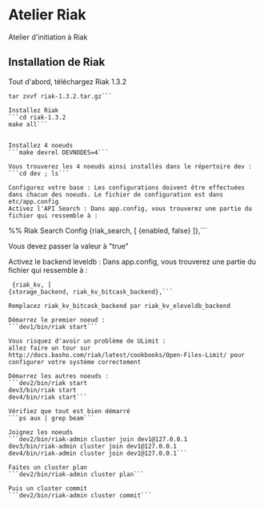 Atelier Riak
============

Atelier d'initiation à Riak

## Installation de Riak

Tout d'abord, téléchargez Riak 1.3.2
```curl -O http://s3.amazonaws.com/downloads.basho.com/riak/1.3/1.3.2/riak-1.3.2.tar.gz
tar zxvf riak-1.3.2.tar.gz```

Installez Riak
```cd riak-1.3.2
make all```


Installez 4 noeuds
```make devrel DEVNODES=4```

Vous trouverez les 4 noeuds ainsi installés dans le répertoire dev :
```cd dev ; ls```

Configurez votre base : Les configurations doivent être effectuées dans chacun des noeuds. Le fichier de configuration est dans etc/app.config
Activez l'API Search : Dans app.config, vous trouverez une partie du fichier qui ressemble à :
```
%% Riak Search Config
{riak_search, [
{enabled, false}
]},```
              
Vous devez passer la valeur à "true"

Activez le backend leveldb : Dans app.config, vous trouverez une partie du fichier qui ressemble à :
```%% Riak KV config
 {riak_kv, [
{storage_backend, riak_kv_bitcask_backend},```

Remplacez riak_kv_bitcask_backend par riak_kv_eleveldb_backend

Démarrez le premier noeud :
```dev1/bin/riak start```

Vous risquez d'avoir un problème de ULimit : 
allez faire un tour sur http://docs.basho.com/riak/latest/cookbooks/Open-Files-Limit/ pour configurer votre système correctement

Démarrez les autres noeuds :
```dev2/bin/riak start
dev3/bin/riak start
dev4/bin/riak start```

Vérifiez que tout est bien démarré
```ps aux | grep beam```

Joignez les noeuds
```dev2/bin/riak-admin cluster join dev1@127.0.0.1
dev3/bin/riak-admin cluster join dev1@127.0.0.1
dev4/bin/riak-admin cluster join dev1@127.0.0.1```

Faites un cluster plan
```dev2/bin/riak-admin cluster plan```

Puis un cluster commit
```dev2/bin/riak-admin cluster commit```